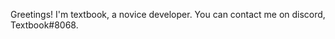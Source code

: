 Greetings! I'm textbook, a novice developer. You can contact me on discord, Textbook#8068.

<!---
textbookRP/textbookRP is a ✨ special ✨ repository because its `README.md` (this file) appears on your GitHub profile.
You can click the Preview link to take a look at your changes.
--->
